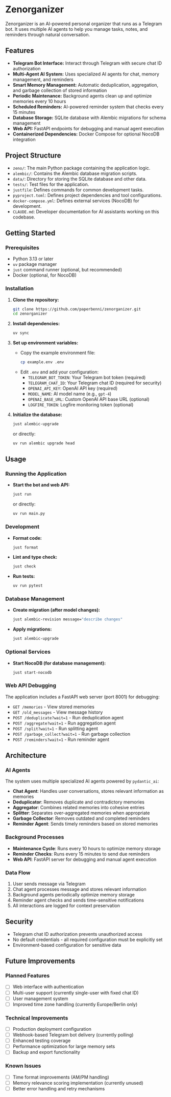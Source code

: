 # Zenorganizer

Zenorganizer is an AI-powered personal organizer that runs as a Telegram bot. It uses multiple AI agents to help you manage tasks, notes, and reminders through natural conversation.

## Features

- **Telegram Bot Interface:** Interact through Telegram with secure chat ID authorization
- **Multi-Agent AI System:** Uses specialized AI agents for chat, memory management, and reminders
- **Smart Memory Management:** Automatic deduplication, aggregation, and garbage collection of stored information
- **Periodic Maintenance:** Background agents clean up and optimize memories every 10 hours
- **Scheduled Reminders:** AI-powered reminder system that checks every 15 minutes
- **Database Storage:** SQLite database with Alembic migrations for schema management
- **Web API:** FastAPI endpoints for debugging and manual agent execution
- **Containerized Dependencies:** Docker Compose for optional NocoDB integration

## Project Structure

- `zeno/`: The main Python package containing the application logic.
- `alembic/`: Contains the Alembic database migration scripts.
- `data/`: Directory for storing the SQLite database and other data.
- `tests/`: Test files for the application.
- `justfile`: Defines commands for common development tasks.
- `pyproject.toml`: Defines project dependencies and tool configurations.
- `docker-compose.yml`: Defines external services (NocoDB) for development.
- `CLAUDE.md`: Developer documentation for AI assistants working on this codebase.

## Getting Started

### Prerequisites

- Python 3.13 or later
- `uv` package manager
- `just` command runner (optional, but recommended)
- Docker (optional, for NocoDB)

### Installation

1.  **Clone the repository:**
    ```bash
    git clone https://github.com/paperbenni/zenorganizer.git
    cd zenorganizer
    ```

2.  **Install dependencies:**
    ```bash
    uv sync
    ```

3.  **Set up environment variables:**
    - Copy the example environment file:
      ```bash
      cp example.env .env
      ```
    - Edit `.env` and add your configuration:
      - `TELEGRAM_BOT_TOKEN`: Your Telegram bot token (required)
      - `TELEGRAM_CHAT_ID`: Your Telegram chat ID (required for security)
      - `OPENAI_API_KEY`: OpenAI API key (required)
      - `MODEL_NAME`: AI model name (e.g., `gpt-4`)
      - `OPENAI_BASE_URL`: Custom OpenAI API base URL (optional)
      - `LOGFIRE_TOKEN`: Logfire monitoring token (optional)

4.  **Initialize the database:**
    ```bash
    just alembic-upgrade
    ```
    or directly:
    ```bash
    uv run alembic upgrade head
    ```

## Usage

### Running the Application

- **Start the bot and web API:**
  ```bash
  just run
  ```
  or directly:
  ```bash
  uv run main.py
  ```

### Development

- **Format code:**
  ```bash
  just format
  ```

- **Lint and type check:**
  ```bash
  just check
  ```

- **Run tests:**
  ```bash
  uv run pytest
  ```

### Database Management

- **Create migration (after model changes):**
  ```bash
  just alembic-revision message="describe changes"
  ```

- **Apply migrations:**
  ```bash
  just alembic-upgrade
  ```

### Optional Services

- **Start NocoDB (for database management):**
  ```bash
  just start-nocodb
  ```

### Web API Debugging

The application includes a FastAPI web server (port 8001) for debugging:

- `GET /memories` - View stored memories
- `GET /old_messages` - View message history
- `POST /deduplicate?wait=1` - Run deduplication agent
- `POST /aggregate?wait=1` - Run aggregation agent
- `POST /split?wait=1` - Run splitting agent
- `POST /garbage_collect?wait=1` - Run garbage collection
- `POST /reminders?wait=1` - Run reminder agent

## Architecture

### AI Agents
The system uses multiple specialized AI agents powered by `pydantic_ai`:

- **Chat Agent**: Handles user conversations, stores relevant information as memories
- **Deduplicator**: Removes duplicate and contradictory memories
- **Aggregator**: Combines related memories into cohesive entries
- **Splitter**: Separates over-aggregated memories when appropriate
- **Garbage Collector**: Removes outdated and completed reminders
- **Reminder Agent**: Sends timely reminders based on stored memories

### Background Processes
- **Maintenance Cycle**: Runs every 10 hours to optimize memory storage
- **Reminder Checks**: Runs every 15 minutes to send due reminders
- **Web API**: FastAPI server for debugging and manual agent execution

### Data Flow
1. User sends message via Telegram
2. Chat agent processes message and stores relevant information
3. Background agents periodically optimize memory storage
4. Reminder agent checks and sends time-sensitive notifications
5. All interactions are logged for context preservation

## Security
- Telegram chat ID authorization prevents unauthorized access
- No default credentials - all required configuration must be explicitly set
- Environment-based configuration for sensitive data

## Future Improvements

### Planned Features
- [ ] Web interface with authentication
- [ ] Multi-user support (currently single-user with fixed chat ID)
- [ ] User management system
- [ ] Improved time zone handling (currently Europe/Berlin only)

### Technical Improvements
- [ ] Production deployment configuration
- [ ] Webhook-based Telegram bot delivery (currently polling)
- [ ] Enhanced testing coverage
- [ ] Performance optimization for large memory sets
- [ ] Backup and export functionality

### Known Issues
- [ ] Time format improvements (AM/PM handling)
- [ ] Memory relevance scoring implementation (currently unused)
- [ ] Better error handling and retry mechanisms
